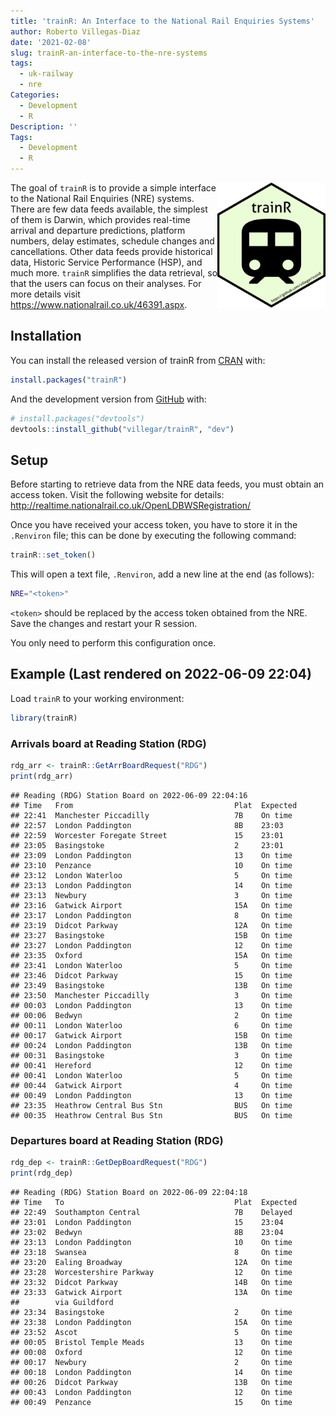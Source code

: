 ```yaml
---
title: 'trainR: An Interface to the National Rail Enquiries Systems'
author: Roberto Villegas-Diaz
date: '2021-02-08'
slug: trainR-an-interface-to-the-nre-systems
tags:
  - uk-railway
  - nre
Categories:
  - Development
  - R
Description: ''
Tags:
  - Development
  - R
---
```


<img src="https://raw.githubusercontent.com/villegar/trainR/main/inst/images/logo.png" alt="logo" align="right" height=200px/>

The goal of `trainR` is to provide a simple interface to the 
National Rail Enquiries (NRE) systems. There are few data feeds 
available, the simplest of them is Darwin, which provides real-time 
arrival and departure predictions, platform numbers, delay estimates, 
schedule changes and cancellations. Other data feeds provide historical 
data, Historic Service Performance (HSP), and much more. `trainR` 
simplifies the data retrieval, so that the users can focus on their 
analyses. For more details visit 
https://www.nationalrail.co.uk/46391.aspx.

## Installation

You can install the released version of trainR from [CRAN](https://CRAN.R-project.org) with:

``` r
install.packages("trainR")
```

And the development version from [GitHub](https://github.com/) with:

``` r
# install.packages("devtools")
devtools::install_github("villegar/trainR", "dev")
```

## Setup
Before starting to retrieve data from the NRE data feeds, you must obtain an access token. 
Visit the following website for details: http://realtime.nationalrail.co.uk/OpenLDBWSRegistration/

Once you have received your access token, you have to store it in the `.Renviron` file; this can be 
done by executing the following command:


```r
trainR::set_token()
```

This will open a text file, `.Renviron`, add a new line at the end (as follows):

```bash
NRE="<token>"
```

`<token>` should be replaced by the access token obtained from the NRE. Save the changes and restart 
your R session.

You only need to perform this configuration once.

## Example (Last rendered on 2022-06-09 22:04)

Load `trainR` to your working environment:

```r
library(trainR)
```

### Arrivals board at Reading Station (RDG)


```r
rdg_arr <- trainR::GetArrBoardRequest("RDG")
print(rdg_arr)
```

```
## Reading (RDG) Station Board on 2022-06-09 22:04:16
## Time   From                                    Plat  Expected
## 22:41  Manchester Piccadilly                   7B    On time
## 22:57  London Paddington                       8B    23:03
## 22:59  Worcester Foregate Street               15    23:01
## 23:05  Basingstoke                             2     23:01
## 23:09  London Paddington                       13    On time
## 23:10  Penzance                                10    On time
## 23:12  London Waterloo                         5     On time
## 23:13  London Paddington                       14    On time
## 23:13  Newbury                                 3     On time
## 23:16  Gatwick Airport                         15A   On time
## 23:17  London Paddington                       8     On time
## 23:19  Didcot Parkway                          12A   On time
## 23:27  Basingstoke                             15B   On time
## 23:27  London Paddington                       12    On time
## 23:35  Oxford                                  15A   On time
## 23:41  London Waterloo                         5     On time
## 23:46  Didcot Parkway                          15    On time
## 23:49  Basingstoke                             13B   On time
## 23:50  Manchester Piccadilly                   3     On time
## 00:03  London Paddington                       13    On time
## 00:06  Bedwyn                                  2     On time
## 00:11  London Waterloo                         6     On time
## 00:17  Gatwick Airport                         15B   On time
## 00:24  London Paddington                       13B   On time
## 00:31  Basingstoke                             3     On time
## 00:41  Hereford                                12    On time
## 00:41  London Waterloo                         5     On time
## 00:44  Gatwick Airport                         4     On time
## 00:49  London Paddington                       13    On time
## 23:35  Heathrow Central Bus Stn                BUS   On time
## 00:35  Heathrow Central Bus Stn                BUS   On time
```

### Departures board at Reading Station (RDG)


```r
rdg_dep <- trainR::GetDepBoardRequest("RDG")
print(rdg_dep)
```

```
## Reading (RDG) Station Board on 2022-06-09 22:04:18
## Time   To                                      Plat  Expected
## 22:49  Southampton Central                     7B    Delayed
## 23:01  London Paddington                       15    23:04
## 23:02  Bedwyn                                  8B    23:04
## 23:13  London Paddington                       10    On time
## 23:18  Swansea                                 8     On time
## 23:20  Ealing Broadway                         12A   On time
## 23:28  Worcestershire Parkway                  12    On time
## 23:32  Didcot Parkway                          14B   On time
## 23:33  Gatwick Airport                         13A   On time
##        via Guildford                           
## 23:34  Basingstoke                             2     On time
## 23:38  London Paddington                       15A   On time
## 23:52  Ascot                                   5     On time
## 00:05  Bristol Temple Meads                    13    On time
## 00:08  Oxford                                  12    On time
## 00:17  Newbury                                 2     On time
## 00:18  London Paddington                       14    On time
## 00:26  Didcot Parkway                          13B   On time
## 00:43  London Paddington                       12    On time
## 00:49  Penzance                                15    On time
```
